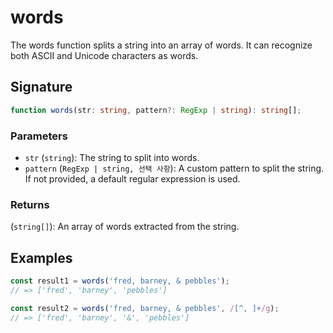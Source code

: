 # words

The words function splits a string into an array of words. It can recognize both ASCII and Unicode characters as words.

## Signature

```ts
function words(str: string, pattern?: RegExp | string): string[];
```

### Parameters

- `str` (`string`): The string to split into words.
- `pattern` (`RegExp | string, 선택 사항`): A custom pattern to split the string. If not provided, a default regular expression is used.

### Returns

(`string[]`): An array of words extracted from the string.

## Examples

```typescript
const result1 = words('fred, barney, & pebbles');
// => ['fred', 'barney', 'pebbles']

const result2 = words('fred, barney, & pebbles', /[^, ]+/g);
// => ['fred', 'barney', '&', 'pebbles']
```
